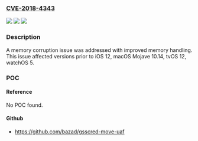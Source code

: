 ### [CVE-2018-4343](https://cve.mitre.org/cgi-bin/cvename.cgi?name=CVE-2018-4343)
![](https://img.shields.io/static/v1?label=Product&message=iOS%2C%20macOS%2C%20tvOS%2C%20watchOS&color=blue)
![](https://img.shields.io/static/v1?label=Version&message=n%2Fa&color=blue)
![](https://img.shields.io/static/v1?label=Vulnerability&message=An%20application%20may%20be%20able%20to%20execute%20arbitrary%20code%20with%20system%20privileges&color=brighgreen)

### Description

A memory corruption issue was addressed with improved memory handling. This issue affected versions prior to iOS 12, macOS Mojave 10.14, tvOS 12, watchOS 5.

### POC

#### Reference
No POC found.

#### Github
- https://github.com/bazad/gsscred-move-uaf

